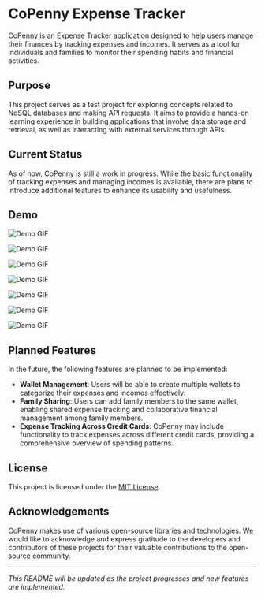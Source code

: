 # CoPenny Expense Tracker

CoPenny is an Expense Tracker application designed to help users manage their finances by tracking expenses and incomes. It serves as a tool for individuals and families to monitor their spending habits and financial activities.

## Purpose

This project serves as a test project for exploring concepts related to NoSQL databases and making API requests. It aims to provide a hands-on learning experience in building applications that involve data storage and retrieval, as well as interacting with external services through APIs.

## Current Status

As of now, CoPenny is still a work in progress. While the basic functionality of tracking expenses and managing incomes is available, there are plans to introduce additional features to enhance its usability and usefulness.

## Demo

![Demo GIF](https://github.com/online59/CoPenny/blob/d710e8ad82ef1449193fb3b8b32b581b9f176824/assets/images/welcome_images/page1.gif)

![Demo GIF](https://github.com/online59/CoPenny/blob/d710e8ad82ef1449193fb3b8b32b581b9f176824/assets/images/welcome_images/page2.gif)

![Demo GIF](https://github.com/online59/CoPenny/blob/d710e8ad82ef1449193fb3b8b32b581b9f176824/assets/images/welcome_images/page3.gif)

![Demo GIF](https://github.com/online59/CoPenny/blob/d710e8ad82ef1449193fb3b8b32b581b9f176824/assets/images/welcome_images/page4.gif)

![Demo GIF](https://github.com/online59/CoPenny/blob/d710e8ad82ef1449193fb3b8b32b581b9f176824/assets/images/welcome_images/page5.gif)

![Demo GIF](https://github.com/online59/CoPenny/blob/d710e8ad82ef1449193fb3b8b32b581b9f176824/assets/images/welcome_images/page6.png)

![Demo GIF](https://github.com/online59/CoPenny/blob/d710e8ad82ef1449193fb3b8b32b581b9f176824/assets/images/welcome_images/page7.png)
## Planned Features

In the future, the following features are planned to be implemented:

- **Wallet Management**: Users will be able to create multiple wallets to categorize their expenses and incomes effectively.
- **Family Sharing**: Users can add family members to the same wallet, enabling shared expense tracking and collaborative financial management among family members.
- **Expense Tracking Across Credit Cards**: CoPenny may include functionality to track expenses across different credit cards, providing a comprehensive overview of spending patterns.

## License

This project is licensed under the [MIT License](LICENSE).

## Acknowledgements

CoPenny makes use of various open-source libraries and technologies. We would like to acknowledge and express gratitude to the developers and contributors of these projects for their valuable contributions to the open-source community.

---

*This README will be updated as the project progresses and new features are implemented.*
